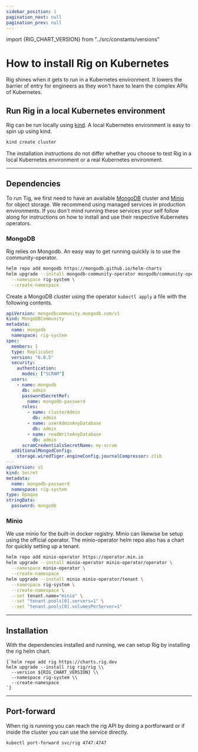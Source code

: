 ```yaml
---
sidebar_position: 1
pagination_next: null
pagination_prev: null
---
```


import {RIG_CHART_VERSION} from "../src/constants/versions"

# How to install Rig on Kubernetes
Rig shines when it gets to run in a Kubernetes environment. It
lowers the barrier of entry for engineers as they won't have to learn the
complex APIs of Kubernetes.

## Run Rig in a local Kubernetes environment

Rig can be run locally using [kind](https://kind.sigs.k8s.io/). A local Kubernetes environment is easy to spin up using kind.

```bash
kind create cluster
```

The installation instructions do not differ whether you choose to test
Rig in a local Kubernetes environment or a real Kubernetes environment.
<hr class="solid" />

## Dependencies
To run Tig, we first need to have an available
[MongoDB](https://www.mongodb.com/) cluster and [Minio](https://min.io/) for
object storage. We recommend using managed services in production
environments. If you don't mind running these services your self follow along
for instructions on how to install and use their respective Kubernetes operators.

### MongoDB

Rig relies on Mongodb. An easy way to get running quickly is to use the
community-operator.

```bash
helm repo add mongodb https://mongodb.github.io/helm-charts
helm upgrade --install mongodb-community-operator mongodb/community-operator \
  --namespace rig-system \
  --create-namespace
```

Create a MongoDB cluster using the operator `kubectl apply` a file with the
following contents.

```yaml
apiVersion: mongodbcommunity.mongodb.com/v1
kind: MongoDBCommunity
metadata:
  name: mongodb
  namespace: rig-system
spec:
  members: 1
  type: ReplicaSet
  version: "6.0.5"
  security:
    authentication:
      modes: ["SCRAM"]
  users:
    - name: mongodb
      db: admin
      passwordSecretRef:
        name: mongodb-password
      roles:
        - name: clusterAdmin
          db: admin
        - name: userAdminAnyDatabase
          db: admin
        - name: readWriteAnyDatabase
          db: admin
      scramCredentialsSecretName: my-scram
  additionalMongodConfig:
    storage.wiredTiger.engineConfig.journalCompressor: zlib
---
apiVersion: v1
kind: Secret
metadata:
  name: mongodb-password
  namespace: rig-system
type: Opaque
stringData:
  password: mongodb
```

### Minio

We use minio for the built-in docker registry. Minio can likewise be setup using the
official operator. The minio-operator helm repo also has a chart for quickly
setting up a tenant.

```bash
helm repo add minio-operator https://operator.min.io
helm upgrade --install minio-operator minio-operator/operator \
  --namespace minio-operator \
  --create-namespace
helm upgrade --install minio minio-operator/tenant \
  --namespace rig-system \
  --create-namespace \
  --set tenant.name="minio" \
  --set "tenant.pools[0].servers=1" \
  --set "tenant.pools[0].volumesPerServer=1"
```
<hr class="solid" />

## Installation

With the dependencies installed and running, we can setup Rig by installing
the rig helm chart.

<!--- TODO: validate if this work with the defaults of the chart or adjust
accordingly --->

<pre><code className="language-bash">{`helm repo add rig https://charts.rig.dev
helm upgrade --install rig rig/rig \\
  --version ${RIG_CHART_VERSION} \\
  --namespace rig-system \\
  --create-namespace
`}</code></pre>

<hr class="solid" />

## Port-forward

When rig is running you can reach the rig API by doing a portforward or
if inside the cluster you can use the service directly.

```bash
kubectl port-forward svc/rig 4747:4747
```
